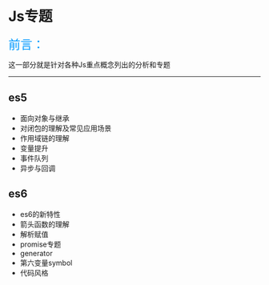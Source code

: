 # Js专题
<font color=#0099ff size=5 face="黑体">前言：</font>

这一部分就是针对各种Js重点概念列出的分析和专题

------------
## es5
* 面向对象与继承
* 对闭包的理解及常见应用场景
* 作用域链的理解
* 变量提升
* 事件队列
* 异步与回调

## es6
* es6的新特性
* 箭头函数的理解
* 解析赋值
* promise专题
* generator
* 第六变量symbol
* 代码风格